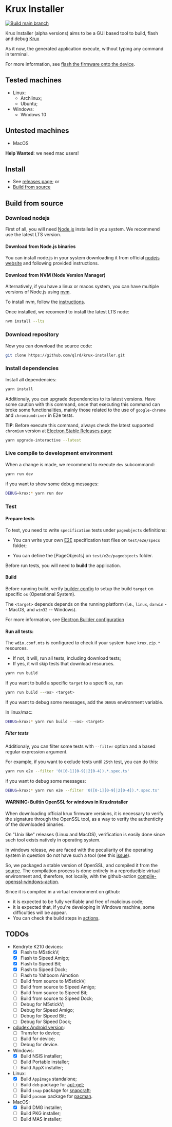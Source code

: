 # Krux Installer

[![Build main branch](https://github.com/selfcustody/krux-installer/actions/workflows/build.yml/badge.svg?branch=main)](https://github.com/selfcustody/krux-installer/actions/workflows/build.yml)

Krux Installer (alpha versions) aims to be a GUI based tool to build,
flash and debug [Krux](https://github.com/selfcustody/krux)

As it now, the generated application execute,
without typing any command in terminal.

For more information, see [flash the firmware onto the device](https://selfcustody.github.io/krux/getting-started/installing/#flash-the-firmware-onto-the-device).

## Tested machines

- Linux:
  - Archlinux;
  - Ubuntu;
- Windows:
  - Windows 10

## Untested machines

- MacOS

**Help Wanted**: we need mac users!

## Install

- See [releases page](https://github.com/selfcustody/krux-installer/releases); or 
- [Build from source](/#build-from-source)

## Build from source

### Download nodejs

First of all, you will need [Node.js](https://nodejs.org)
installed in you system. We recommend use the latest LTS version.

#### Download from Node.js binaries

You can install node.js in your system downloading it from official
[nodejs website](https://nodejs.org/en/download) and following
provided instructions.

#### Download from NVM (Node Version Manager)

Alternatively, if you have a linux or macos system,
you can have multiple versions of Node.js using [nvm](https://github.com/nvm-sh/nvm).

To install nvm,
follow the [instructions](https://github.com/nvm-sh/nvm#installing-and-updating).

Once installed,
we recomend to install the latest LTS node:

```bash
nvm install --lts
```

### Download repository

Now you can download the source code:

```bash
git clone https://github.com/qlrd/krux-installer.git
```

### Install dependencies

Install all dependencies:

```bash
yarn install
```

Additionaly, you can upgrade dependencies to its latest versions.
Have some caution with this command, once that executing this command
can broke some functionalities, mainly those related to the use of
`google-chrome` and `chromiumdriver` in E2e tests.

**TIP**: Before execute this command, always check the latest supported
`chromium` version at
[Electron Stable Releases page](https://releases.electronjs.org/releases/stable)

```bash
yarn upgrade-interactive --latest
```

### Live compile to development environment

When a change is made, we recommend to execute `dev` subcommand:

```bash
yarn run dev
```

if you want to show some debug messages:

```bash
DEBUG=krux:* yarn run dev
```

### Test

#### Prepare tests

To test,
you need to write `specification` tests under `pageobjects` definitions:

- You can write your own [E2E](https://webdriver.io)
specification test files on `test/e2e/specs` folder;

- You can define the [PageObjects] on
`test/e2e/pageobjects` folder.

Before run tests,
you will need to **build** the application.

#### Build

Before running build,
verify [builder config](electron-builder.json5)
to setup the build `target` on specific `os` (Operational System).

The `<target>` depends depends on the running platform
(i.e., `linux`, `darwin` -- MacOS, and `win32` -- Windows).

For more information, see
[Electron Builder configuration](https://www.electron.build/configuration/configuration)

#### Run all tests:

The `wdio.conf.mts` is configured to check
if your system have `krux.zip.*` resources.

- If not, it will, run all tests, including download tests;
- If yes, it will skip tests that download resources.


```bash
yarn run build
```

If you want to build a specific `target`
to a specifi `os`, run

```bash
yarn run build --<os> <target>
```

If you want to debug some messages, add the
`DEBUG` environment variable.

In linux/mac:


```bash
DEBUG=krux:* yarn run build --<os> <target>
```

##### Filter tests

Additionaly, you can filter some tests with
`--filter` option and a based regular expression argument.

For example, if you want to exclude tests until `25th` test,
you can do this:

```bash
yarn run e2e --filter '0([0-1][0-9]|2[0-4]).*.spec.ts'
```

if you want to debug some messages:


```bash
DEBUG=krux:* yarn run e2e --filter '0([0-1][0-9]|2[0-4]).*.spec.ts'
```

#### WARNING: Builtin OpenSSL for windows in KruxInstaller

When downloading official krux firmware versions,
it is necessary to verify the signature through the OpenSSL tool,
as a way to verify the authenticity of the downloaded binaries.

On "Unix like" releases (Linux and MacOS),
verification is easily done since such tool
exists natively in operating system.

In windows release,
we are faced with the peculiarity of the operating system in question
do not have such a tool
(see this [issue](https://github.com/qlrd/krux-installer/issues/2)).

So, we packaged a stable version of OpenSSL, and
compiled it from the [source](https://github.com/openssl/openssl).
The compilation process is done entirely in a reproducible virtual environment and,
therefore, not locally, with the github-action [compile-openssl-windows-action](https://github.com/qlrd/compile-openssl-windows-action/actions).

Since it is compiled in a virtual environment on github:
- it is expected to be fully verifiable and free of malicious code;
- it is expected that, if you're developing in Windows machine,
some difficulties will be appear.
- You can check the build steps in [actions](https://github.com/qlrd/krux-installer/actions).

## TODOs

- Kendryte K210 devices:
  - [x] Flash to M5stickV;
  - [x] Flash to Sipeed Amigo;
  - [x] Flash to Sipeed Bit;
  - [x] Flash to Sipeed Dock;
  - [ ] Flash to Yahboom Aimotion
  - [ ] Build from source to M5stickV;
  - [ ] Build from source to Sipeed Amigo;
  - [ ] Build from source to Sipeed Bit;
  - [ ] Build from source to Sipeed Dock;
  - [ ] Debug for M5stickV;
  - [ ] Debug for Sipeed Amigo;
  - [ ] Debug for Sipeed Bit;
  - [ ] Debug for Sipeed Dock;
- [odudex Android version](https://github.com/odudex/krux_binaries/tree/main/Android):
  - [ ] Transfer to device;
  - [ ] Build for device;
  - [ ] Debug for device.
- Windows:
  - [x] Build NSIS installer;
  - [ ] Build Portable installer;
  - [ ] Build AppX installer;
- Linux:
  - [x] Build `AppImage` standalone;
  - [ ] Build `deb` package for [apt-get](https://www.debian.org/doc/manuals/apt-howto/);
  - [ ] Build `snap` package for [snapcraft](https://snapcraft.io/);
  - [ ] Build `pacman` package for [pacman](https://wiki.archlinux.org/title/Pacman).
- MacOS:
  - [x] Build DMG installer;
  - [ ] Build PKG installer;
  - [ ] Build MAS installer;